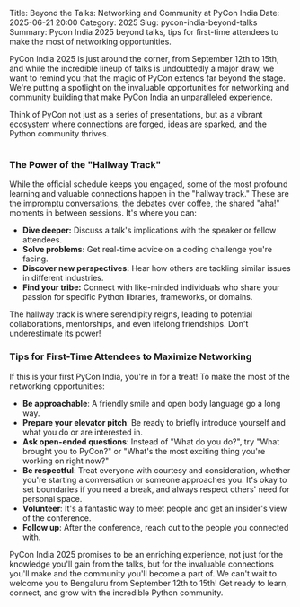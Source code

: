 Title: Beyond the Talks: Networking and Community at PyCon India
Date: 2025-06-21 20:00
Category: 2025
Slug: pycon-india-beyond-talks
Summary: Pycon India 2025 beyond talks, tips for first-time attendees to make the most of networking opportunities.

PyCon India 2025 is just around the corner, from September 12th to 15th, and while the incredible lineup of talks is undoubtedly a major draw, we want to remind you that the magic of PyCon extends far beyond the stage. We're putting a spotlight on the invaluable opportunities for networking and community building that make PyCon India an unparalleled experience.

Think of PyCon not just as a series of presentations, but as a vibrant ecosystem where connections are forged, ideas are sparked, and the Python community thrives.

<p align="center" data-aos="fade-right"  data-aos-duration="1000">
    <img src="{static}/images/2025/pycon-beyond-talks.jpg" alt="" class="img-fluid" style="border-radius: 10%; max-height: 700px;">
</p>

### The Power of the "Hallway Track"

While the official schedule keeps you engaged, some of the most profound learning and valuable connections happen in the "hallway track." These are the impromptu conversations, the debates over coffee, the shared "aha!" moments in between sessions. It's where you can:

- **Dive deeper:** Discuss a talk's implications with the speaker or fellow attendees.
- **Solve problems:** Get real-time advice on a coding challenge you're facing.
- **Discover new perspectives:** Hear how others are tackling similar issues in different industries.
- **Find your tribe:** Connect with like-minded individuals who share your passion for specific Python libraries, frameworks, or domains.

The hallway track is where serendipity reigns, leading to potential collaborations, mentorships, and even lifelong friendships. Don't underestimate its power!

### Tips for First-Time Attendees to Maximize Networking

If this is your first PyCon India, you're in for a treat! To make the most of the networking opportunities:

- **Be approachable**: A friendly smile and open body language go a long way.
- **Prepare your elevator pitch**: Be ready to briefly introduce yourself and what you do or are interested in.
- **Ask open-ended questions**: Instead of "What do you do?", try "What brought you to PyCon?" or "What's the most exciting thing you're working on right now?"
- **Be respectful**: Treat everyone with courtesy and consideration, whether you're starting a conversation or someone approaches you. It's okay to set boundaries if you need a break, and always respect others' need for personal space.
- **Volunteer**: It's a fantastic way to meet people and get an insider's view of the conference.
- **Follow up**: After the conference, reach out to the people you connected with.

PyCon India 2025 promises to be an enriching experience, not just for the knowledge you'll gain from the talks, but for the invaluable connections you'll make and the community you'll become a part of. We can't wait to welcome you to Bengaluru from September 12th to 15th! Get ready to learn, connect, and grow with the incredible Python community.